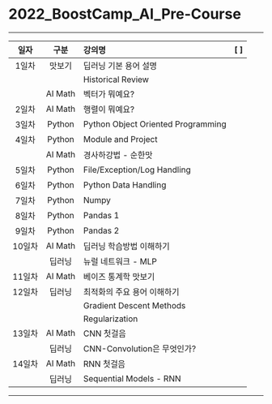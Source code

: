 # 2022_BoostCamp_AI_Pre-Course

---

|일자|구분|강의명| [ ] |
|:---:|:---:|:---|:---:|
| 1일차 | 맛보기 | 딥러닝 기본 용어 설명 |  |
|      |         | Historical Review |  |
|      | AI Math | 벡터가 뭐예요? |  |
| 2일차 | AI Math | 행렬이 뭐예요? |  |
| 3일차 | Python | Python Object Oriented Programming |  |
| 4일차 | Python | Module and Project |  |
|      | AI Math | 경사하강법 - 순한맛 |  |
| 5일차 | Python | File/Exception/Log Handling |  |
| 6일차 | Python | Python Data Handling | |
| 7일차 | Python | Numpy |  |
| 8일차 | Python | Pandas 1 |  |
| 9일차 | Python | Pandas 2 |  |
| 10일차 | AI Math | 딥러닝 학습방법 이해하기 |  |
|       | 딥러닝 | 뉴럴 네트워크 - MLP |  |
| 11일차 | AI Math | 베이즈 통계학 맛보기 |  |
| 12일차 | 딥러닝 | 최적화의 주요 용어 이해하기 |  |
|       |        | Gradient Descent Methods |  |
|       |        | Regularization |  |
| 13일차 | AI Math | CNN 첫걸음 |  |
|       | 딥러닝 | CNN-Convolution은 무엇인가? |  |
| 14일차 | AI Math | RNN 첫걸음 |  |
|       | 딥러닝 | Sequential Models - RNN |  |

---
